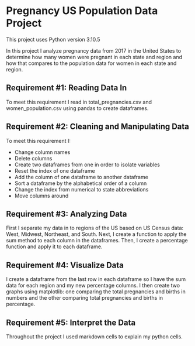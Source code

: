 # Pregnancy US Population Data Project

This project uses Python version 3.10.5

In this project I analyze pregnancy data from 2017 in the United States to determine how many women were pregnant in each state and region and how that compares to the population data for women in each state and region.


## Requirement #1: Reading Data In

To meet this requirement I read in total_pregnancies.csv and women_population.csv using pandas to create dataframes.


## Requirement #2: Cleaning and Manipulating Data

To meet this requirement I:
* Change column names
* Delete columns
* Create two dataframes from one in order to isolate variables
* Reset the index of one dataframe
* Add the column of one dataframe to another dataframe
* Sort a dataframe by the alphabetical order of a column
* Change the index from numerical to state abbreviations
* Move columns around


## Requirement #3: Analyzing Data

First I separate my data in to regions of the US based on US Census data: West, Midwest, Northeast, and South. Next, I create a function to apply the sum method to each column in the dataframes. Then, I create a percentage function and apply it to each dataframe.


## Requirement #4: Visualize Data

I create a dataframe from the last row in each dataframe so I have the sum data for each region and my new percentage columns. I then create two graphs using matplotlib: one comparing the total pregnancies and births in numbers and the other comparing total pregnancies and births in percentage.


## Requirement #5: Interpret the Data

Throughout the project I used markdown cells to explain my python cells.